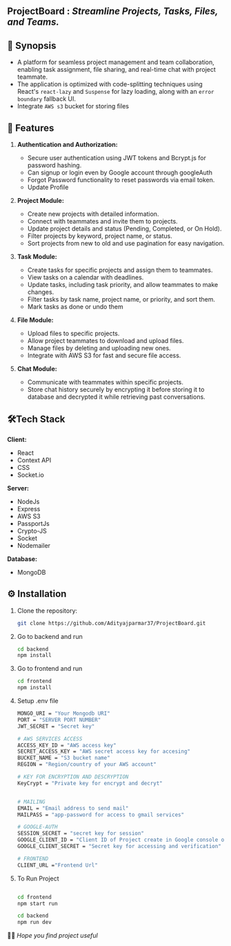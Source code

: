 ## ProjectBoard : *Streamline Projects, Tasks, Files, and Teams.*


## 📑 Synopsis 

- A platform for seamless project management and team collaboration, enabling task assignment, file sharing, and real-time chat with project teammate.
- The application is optimized with code-splitting techniques using React's `react-lazy` and `Suspense` for lazy loading, along with an `error boundary` fallback UI.
- Integrate `AWS s3` bucket for storing files


## 📜 Features

1. **Authentication and Authorization:**
    - Secure user authentication using JWT tokens and Bcrypt.js for password hashing.
    - Can signup or login even by Google account through googleAuth 
    - Forgot Password functionality to reset passwords via email token.
    - Update Profile 

3. **Project Module:**
    - Create new projects with detailed information.
    - Connect with teammates and invite them to projects.
    - Update project details and status (Pending, Completed, or On Hold).
    - Filter projects by keyword, project name, or status.
    - Sort projects from new to old and use pagination for easy navigation.
 

5. **Task Module:**
    - Create tasks for specific projects and assign them to teammates.
    - View tasks on a calendar with deadlines.
    - Update tasks, including task priority, and allow teammates to make changes.
    - Filter tasks by task name, project name, or priority, and sort them.
    - Mark tasks as done or undo them
  

7. **File Module:**
    - Upload files to specific projects.
    - Allow project teammates to download and upload files.
    - Manage files by deleting and uploading new ones.
    - Integrate with AWS S3 for fast and secure file access.
  
9. **Chat Module:**
    - Communicate with teammates within specific projects.
    - Store chat history securely by encrypting it before storing it to database and decrypted it while retrieving past conversations.
     

## 🛠️Tech Stack

**Client:** 
* React
* Context API
* CSS
* Socket.io

**Server:** 
* NodeJs
* Express
* AWS S3
* PassportJs
* Crypto-JS
* Socket
* Nodemailer


**Database:**
* MongoDB 


## ⚙️ Installation

1. Clone the repository:

   ```bash
   git clone https://github.com/Adityajparmar37/ProjectBoard.git
   ```

2. Go to backend and run 
    ```bash
    cd backend
    npm install
    ```

3. Go to frontend and run
    ```bash
    cd frontend
    npm install
    ```

4. Setup .env file 
    ```bash
    MONGO_URI = "Your Mongodb URI"
    PORT = "SERVER PORT NUMBER"
    JWT_SECRET = "Secret key"
    
    # AWS SERVICES ACCESS 
    ACCESS_KEY_ID = "AWS access key"
    SECRET_ACCESS_KEY = "AWS secret access key for accesing"
    BUCKET_NAME = "S3 bucket name"
    REGION = "Region/country of your AWS account"
    
    # KEY FOR ENCRYPTION AND DESCRYPTION
    KeyCrypt = "Private key for encrypt and decryt"
    
    
    # MAILING
    EMAIL = "Email address to send mail"
    MAILPASS = "app-password for access to gmail services"

    # GOOGLE-AUTH
    SESSION_SECRET = "secret key for session"
    GOOGLE_CLIENT_ID = "Client ID of Project create in Google console of your account"
    GOOGLE_CLIENT_SECRET = "Secret key for accessing and verification"
    
    # FRONTEND
    CLIENT_URL ="Frontend Url"
    ```


5. To Run Project
    ```bash

    cd frontend
    npm start run 

    cd backend
    npm run dev
    ```

 🤞🏻 *Hope you find project useful*
